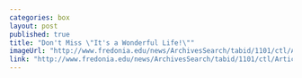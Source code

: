 ```yaml
---
categories: box
layout: post
published: true
title: "Don't Miss \"It's a Wonderful Life!\""
imageUrl: "http://www.fredonia.edu/news/ArchivesSearch/tabid/1101/ctl/ArticleView/mid/1878/articleId/5108/Fredonia_theatre_department_offers_unique_take_on_holiday_classic.aspx"
link: "http://www.fredonia.edu/news/ArchivesSearch/tabid/1101/ctl/ArticleView/mid/1878/articleId/5108/Fredonia_theatre_department_offers_unique_take_on_holiday_classic.aspx"
---
```


